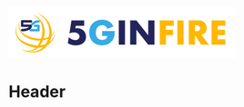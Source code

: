 <!-- TITLE: Robotview 5 G -->
<!-- SUBTITLE: A quick summary of Robotview 5 G -->
![5 Ginfire Logo 3](/uploads/5-ginfire-logo-3.png "5 Ginfire Logo 3")
# Header
